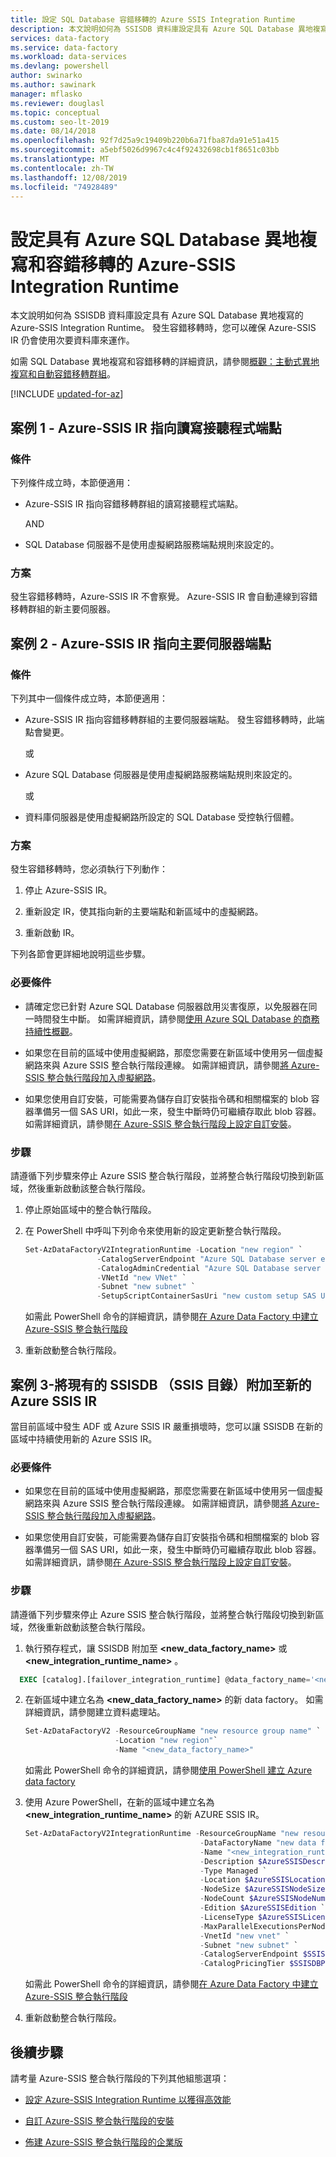 ```yaml
---
title: 設定 SQL Database 容錯移轉的 Azure SSIS Integration Runtime
description: 本文說明如何為 SSISDB 資料庫設定具有 Azure SQL Database 異地複寫和容錯移轉的 Azure-SSIS Integration Runtime
services: data-factory
ms.service: data-factory
ms.workload: data-services
ms.devlang: powershell
author: swinarko
ms.author: sawinark
manager: mflasko
ms.reviewer: douglasl
ms.topic: conceptual
ms.custom: seo-lt-2019
ms.date: 08/14/2018
ms.openlocfilehash: 92f7d25a9c19409b220b6a71fba87da91e51a415
ms.sourcegitcommit: a5ebf5026d9967c4c4f92432698cb1f8651c03bb
ms.translationtype: MT
ms.contentlocale: zh-TW
ms.lasthandoff: 12/08/2019
ms.locfileid: "74928489"
---
```

# <a name="configure-the-azure-ssis-integration-runtime-with-azure-sql-database-geo-replication-and-failover"></a>設定具有 Azure SQL Database 異地複寫和容錯移轉的 Azure-SSIS Integration Runtime

本文說明如何為 SSISDB 資料庫設定具有 Azure SQL Database 異地複寫的 Azure-SSIS Integration Runtime。 發生容錯移轉時，您可以確保 Azure-SSIS IR 仍會使用次要資料庫來運作。

如需 SQL Database 異地複寫和容錯移轉的詳細資訊，請參閱[概觀：主動式異地複寫和自動容錯移轉群組](../sql-database/sql-database-geo-replication-overview.md)。

[!INCLUDE [updated-for-az](../../includes/updated-for-az.md)]

## <a name="scenario-1---azure-ssis-ir-is-pointing-to-read-write-listener-endpoint"></a>案例 1 - Azure-SSIS IR 指向讀寫接聽程式端點

### <a name="conditions"></a>條件

下列條件成立時，本節便適用：

- Azure-SSIS IR 指向容錯移轉群組的讀寫接聽程式端點。

  AND

- SQL Database 伺服器不是使用虛擬網路服務端點規則來設定的。

### <a name="solution"></a>方案

發生容錯移轉時，Azure-SSIS IR 不會察覺。 Azure-SSIS IR 會自動連線到容錯移轉群組的新主要伺服器。

## <a name="scenario-2---azure-ssis-ir-is-pointing-to-primary-server-endpoint"></a>案例 2 - Azure-SSIS IR 指向主要伺服器端點

### <a name="conditions"></a>條件

下列其中一個條件成立時，本節便適用：

- Azure-SSIS IR 指向容錯移轉群組的主要伺服器端點。 發生容錯移轉時，此端點會變更。

  或

- Azure SQL Database 伺服器是使用虛擬網路服務端點規則來設定的。

  或

- 資料庫伺服器是使用虛擬網路所設定的 SQL Database 受控執行個體。

### <a name="solution"></a>方案

發生容錯移轉時，您必須執行下列動作：

1. 停止 Azure-SSIS IR。

2. 重新設定 IR，使其指向新的主要端點和新區域中的虛擬網路。

3. 重新啟動 IR。

下列各節會更詳細地說明這些步驟。

### <a name="prerequisites"></a>必要條件

- 請確定您已針對 Azure SQL Database 伺服器啟用災害復原，以免服器在同一時間發生中斷。 如需詳細資訊，請參閱[使用 Azure SQL Database 的商務持續性概觀](../sql-database/sql-database-business-continuity.md)。

- 如果您在目前的區域中使用虛擬網路，那麼您需要在新區域中使用另一個虛擬網路來與 Azure SSIS 整合執行階段連線。 如需詳細資訊，請參閱[將 Azure-SSIS 整合執行階段加入虛擬網路](join-azure-ssis-integration-runtime-virtual-network.md)。

- 如果您使用自訂安裝，可能需要為儲存自訂安裝指令碼和相關檔案的 blob 容器準備另一個 SAS URI，如此一來，發生中斷時仍可繼續存取此 blob 容器。 如需詳細資訊，請參閱[在 Azure-SSIS 整合執行階段上設定自訂安裝](how-to-configure-azure-ssis-ir-custom-setup.md)。

### <a name="steps"></a>步驟

請遵循下列步驟來停止 Azure SSIS 整合執行階段，並將整合執行階段切換到新區域，然後重新啟動該整合執行階段。

1. 停止原始區域中的整合執行階段。

2. 在 PowerShell 中呼叫下列命令來使用新的設定更新整合執行階段。

    ```powershell
    Set-AzDataFactoryV2IntegrationRuntime -Location "new region" `
                    -CatalogServerEndpoint "Azure SQL Database server endpoint" `
                    -CatalogAdminCredential "Azure SQL Database server admin credentials" `
                    -VNetId "new VNet" `
                    -Subnet "new subnet" `
                    -SetupScriptContainerSasUri "new custom setup SAS URI"
    ```

    如需此 PowerShell 命令的詳細資訊，請參閱[在 Azure Data Factory 中建立 Azure-SSIS 整合執行階段](create-azure-ssis-integration-runtime.md)

3. 重新啟動整合執行階段。

## <a name="scenario-3---attaching-an-existing-ssisdb-ssis-catalog-to-a-new-azure-ssis-ir"></a>案例 3-將現有的 SSISDB （SSIS 目錄）附加至新的 Azure SSIS IR

當目前區域中發生 ADF 或 Azure SSIS IR 嚴重損壞時，您可以讓 SSISDB 在新的區域中持續使用新的 Azure SSIS IR。

### <a name="prerequisites"></a>必要條件

- 如果您在目前的區域中使用虛擬網路，那麼您需要在新區域中使用另一個虛擬網路來與 Azure SSIS 整合執行階段連線。 如需詳細資訊，請參閱[將 Azure-SSIS 整合執行階段加入虛擬網路](join-azure-ssis-integration-runtime-virtual-network.md)。

- 如果您使用自訂安裝，可能需要為儲存自訂安裝指令碼和相關檔案的 blob 容器準備另一個 SAS URI，如此一來，發生中斷時仍可繼續存取此 blob 容器。 如需詳細資訊，請參閱[在 Azure-SSIS 整合執行階段上設定自訂安裝](how-to-configure-azure-ssis-ir-custom-setup.md)。

### <a name="steps"></a>步驟

請遵循下列步驟來停止 Azure SSIS 整合執行階段，並將整合執行階段切換到新區域，然後重新啟動該整合執行階段。

1. 執行預存程式，讓 SSISDB 附加至 **\<new_data_factory_name\>** 或 **\<new_integration_runtime_name\>** 。
   
  ```SQL
    EXEC [catalog].[failover_integration_runtime] @data_factory_name='<new_data_factory_name>', @integration_runtime_name='<new_integration_runtime_name>'
   ```

2. 在新區域中建立名為 **\<new_data_factory_name\>** 的新 data factory。 如需詳細資訊，請參閱建立資料處理站。

     ```powershell
     Set-AzDataFactoryV2 -ResourceGroupName "new resource group name" `
                         -Location "new region"`
                         -Name "<new_data_factory_name>"
     ```
    如需此 PowerShell 命令的詳細資訊，請參閱[使用 PowerShell 建立 Azure data factory](quickstart-create-data-factory-powershell.md)

3. 使用 Azure PowerShell，在新的區域中建立名為 **\<new_integration_runtime_name\>** 的新 AZURE SSIS IR。

    ```powershell
    Set-AzDataFactoryV2IntegrationRuntime -ResourceGroupName "new resource group name" `
                                           -DataFactoryName "new data factory name" `
                                           -Name "<new_integration_runtime_name>" `
                                           -Description $AzureSSISDescription `
                                           -Type Managed `
                                           -Location $AzureSSISLocation `
                                           -NodeSize $AzureSSISNodeSize `
                                           -NodeCount $AzureSSISNodeNumber `
                                           -Edition $AzureSSISEdition `
                                           -LicenseType $AzureSSISLicenseType `
                                           -MaxParallelExecutionsPerNode $AzureSSISMaxParallelExecutionsPerNode `
                                           -VnetId "new vnet" `
                                           -Subnet "new subnet" `
                                           -CatalogServerEndpoint $SSISDBServerEndpoint `
                                           -CatalogPricingTier $SSISDBPricingTier
    ```

    如需此 PowerShell 命令的詳細資訊，請參閱[在 Azure Data Factory 中建立 Azure-SSIS 整合執行階段](create-azure-ssis-integration-runtime.md)

4. 重新啟動整合執行階段。

## <a name="next-steps"></a>後續步驟

請考量 Azure-SSIS 整合執行階段的下列其他組態選項：

- [設定 Azure-SSIS Integration Runtime 以獲得高效能](configure-azure-ssis-integration-runtime-performance.md)

- [自訂 Azure-SSIS 整合執行階段的安裝](how-to-configure-azure-ssis-ir-custom-setup.md)

- [佈建 Azure-SSIS 整合執行階段的企業版](how-to-configure-azure-ssis-ir-enterprise-edition.md)
